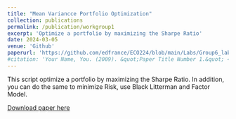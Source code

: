 ```yaml
---
title: "Mean Variancce Portfolio Optimization"
collection: publications
permalink: /publication/workgroup1
excerpt: 'Optimize a portfolio by maximizing the Sharpe Ratio'
date: 2024-03-05
venue: 'Github'
paperurl: 'https://github.com/edfrance/ECO224/blob/main/Labs/Group6_lab1_python_.ipynb'
#citation: 'Your Name, You. (2009). &quot;Paper Title Number 1.&quot; <i>Journal 1</i>. 1(1).'
---
```

This script optimize a portfolio by maximizing the Sharpe Ratio. In addition, you can do the same to minimize Risk, use Black Litterman and Factor Model.

[Download paper here](https://github.com/edfrance/ECO224/blob/main/Labs/Max_Return_Portfolio_Optimization.ipynb)

